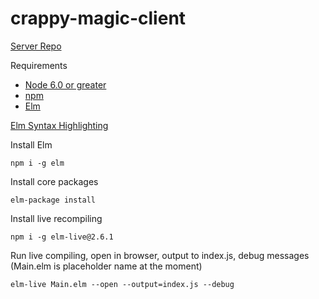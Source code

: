 # crappy-magic-client

[Server Repo](https://github.com/calebgregory/crappy-magic-server)

Requirements
* [Node 6.0 or greater](https://nodejs.org/)
* [npm](https://www.npmjs.com/)
* [Elm](http://elm-lang.org/)

[Elm Syntax Highlighting](https://guide.elm-lang.org/get_started.html#configure-your-editor)

Install Elm

`npm i -g elm`

Install core packages

`elm-package install`

Install live recompiling

`npm i -g elm-live@2.6.1`

Run live compiling, open in browser, output to index.js, debug messages
(Main.elm is placeholder name at the moment)

`elm-live Main.elm --open --output=index.js --debug`
